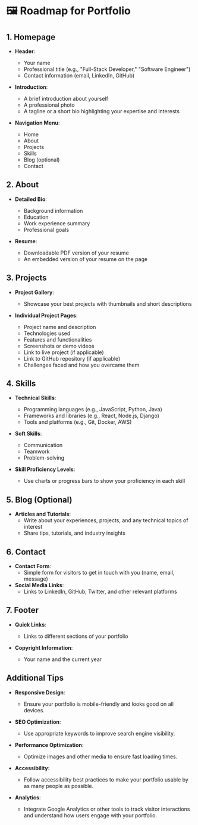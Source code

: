 # 🖼️ Roadmap for Portfolio

## 1. Homepage

- **Header**:

  - Your name
  - Professional title (e.g., "Full-Stack Developer," "Software Engineer")
  - Contact information (email, LinkedIn, GitHub)

- **Introduction**:

  - A brief introduction about yourself
  - A professional photo
  - A tagline or a short bio highlighting your expertise and interests

- **Navigation Menu**:
  - Home
  - About
  - Projects
  - Skills
  - Blog (optional)
  - Contact

## 2. About

- **Detailed Bio**:

  - Background information
  - Education
  - Work experience summary
  - Professional goals

- **Resume**:
  - Downloadable PDF version of your resume
  - An embedded version of your resume on the page

## 3. Projects

- **Project Gallery**:

  - Showcase your best projects with thumbnails and short descriptions

- **Individual Project Pages**:
  - Project name and description
  - Technologies used
  - Features and functionalities
  - Screenshots or demo videos
  - Link to live project (if applicable)
  - Link to GitHub repository (if applicable)
  - Challenges faced and how you overcame them

## 4. Skills

- **Technical Skills**:

  - Programming languages (e.g., JavaScript, Python, Java)
  - Frameworks and libraries (e.g., React, Node.js, Django)
  - Tools and platforms (e.g., Git, Docker, AWS)

- **Soft Skills**:

  - Communication
  - Teamwork
  - Problem-solving

- **Skill Proficiency Levels**:
  - Use charts or progress bars to show your proficiency in each skill

## 5. Blog (Optional)

- **Articles and Tutorials**:
  - Write about your experiences, projects, and any technical topics of interest
  - Share tips, tutorials, and industry insights

## 6. Contact

- **Contact Form**:
  - Simple form for visitors to get in touch with you (name, email, message)
- **Social Media Links**:
  - Links to LinkedIn, GitHub, Twitter, and other relevant platforms

## 7. Footer

- **Quick Links**:

  - Links to different sections of your portfolio

- **Copyright Information**:
  - Your name and the current year

## Additional Tips

- **Responsive Design**:

  - Ensure your portfolio is mobile-friendly and looks good on all devices.

- **SEO Optimization**:

  - Use appropriate keywords to improve search engine visibility.

- **Performance Optimization**:

  - Optimize images and other media to ensure fast loading times.

- **Accessibility**:

  - Follow accessibility best practices to make your portfolio usable by as many people as possible.

- **Analytics**:
  - Integrate Google Analytics or other tools to track visitor interactions and understand how users engage with your portfolio.

